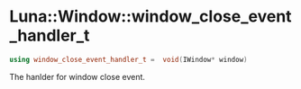 # Luna::Window::window_close_event_handler_t

```c++
using window_close_event_handler_t =  void(IWindow* window)
```

The hanlder for window close event. 

